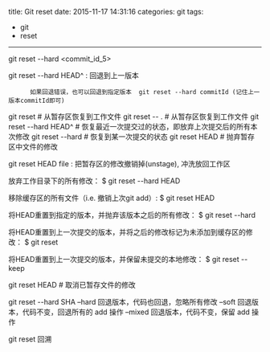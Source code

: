 title: Git reset
date: 2015-11-17 14:31:16
categories: git
tags:
  - git
  - reset
---

git reset --hard <commit_id_5>

git reset --hard HEAD^ : 回退到上一版本

          如果回退错误，也可以回退到指定版本  git reset --hard commitId (记住上一版本commitId即可)     


git reset <file> # 从暂存区恢复到工作文件 
git reset -- . # 从暂存区恢复到工作文件 
git reset --hard HEAD^ # 恢复最近一次提交过的状态，即放弃上次提交后的所有本次修改 
git reset --hard <commit id> # 恢复到某一次提交的状态 
git reset HEAD <file> # 抛弃暂存区中文件的修改

git reset HEAD file : 把暂存区的修改撤销掉(unstage), 冲洗放回工作区

放弃工作目录下的所有修改：
$ git reset --hard HEAD

移除缓存区的所有文件（i.e. 撤销上次git add）:
$ git reset HEAD

将HEAD重置到指定的版本，并抛弃该版本之后的所有修改：
$ git reset --hard <commit>

将HEAD重置到上一次提交的版本，并将之后的修改标记为未添加到缓存区的修改：
$ git reset <commit>

将HEAD重置到上一次提交的版本，并保留未提交的本地修改：
$ git reset --keep <commit>

git reset HEAD <file>       # 取消已暂存文件的修改

git reset --hard SHA
–hard 回退版本，代码也回退，忽略所有修改
–soft 回退版本，代码不变，回退所有的 add 操作
–mixed 回退版本，代码不变，保留 add 操作


git reset 回溯

